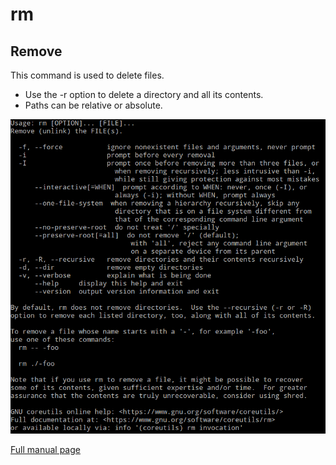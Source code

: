 # rm

## Remove

This command is used to delete files. 

* Use the -r option to delete a directory and all its contents.
* Paths can be relative or absolute.

![](/Images/rm.PNG)

[Full manual page](http://man7.org/linux/man-pages/man1/mv.1p.html)

